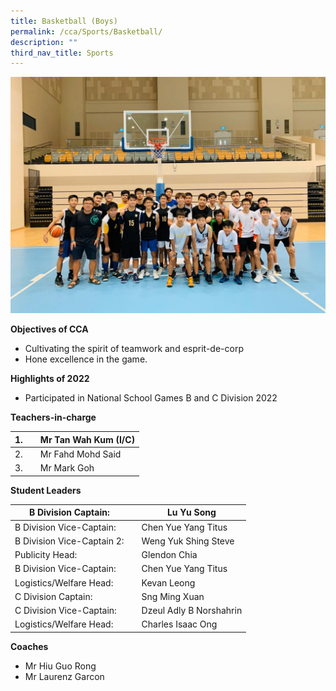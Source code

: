 ```yaml
---
title: Basketball (Boys)
permalink: /cca/Sports/Basketball/
description: ""
third_nav_title: Sports
---
```

![](/images/IMG-20200320-WA0017-1-1024x768.jpg)

**Objectives of CCA**

*   Cultivating the spirit of teamwork and esprit-de-corp
*   Hone excellence in the game.

**Highlights of 2022**

*   Participated in National School Games B and C Division 2022


**Teachers-in-charge**

| 1. |  | Mr Tan Wah Kum (I/C)  |
| -------- | -------- | -------- |
| 2.     |      | Mr Fahd Mohd Said     |
| 3.     |      | Mr Mark Goh      |



**Student Leaders**

| B Division Captain: |  | Lu Yu Song |
| -------- | -------- | -------- |
| B Division Vice-Captain:     |      | Chen Yue Yang Titus    |
| B Division Vice-Captain 2:    |      | Weng Yuk Shing Steve    |
| Publicity Head:    |      | Glendon Chia    |
| B Division Vice-Captain:     |      | Chen Yue Yang Titus    |
| Logistics/Welfare Head:   |      | Kevan Leong   |
| C Division Captain:     |      | Sng Ming Xuan    |
| C Division Vice-Captain:     |      | Dzeul Adly B Norshahrin   |
| Logistics/Welfare Head:   |      | Charles Isaac Ong   |



**Coaches**
* Mr Hiu Guo Rong
* Mr Laurenz Garcon
